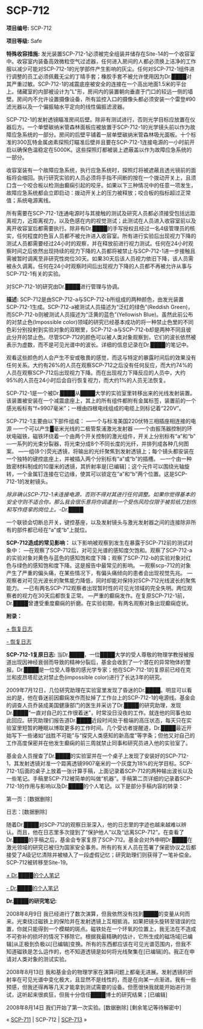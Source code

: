 # SCP-712
                        


**项目编号:**  SCP-712

**项目等级:**  Safe

**特殊收容措施:**  发光装置SCP-712-1必须被完全组装并储存在Site-14的一个收容室中。收容室内装备高效微粒空气过滤器，任何进入房间的人都必须换上洁净的工作服以减少可能对SCP-712-1的光学部件产生影响的灰尘。任何对SCP-712-1组件进行调整的员工必须佩戴无尘的丁晴手套；橡胶手套不被允许使用因为Dr.████对其严重过敏。SCP-712-1的减震底座被安全的连接在一个高出地面1.5米的平台上。储藏室的内部被设计为"L"形，房间内的装置朝向垂直于门口的较远一侧的墙壁。房间内不允许设置摄像设备，所有监控入口的摄像头都必须安装一个雷登#90滤光器以及一个偏振轴水平定向的线性偏振滤波器。

SCP-712-1的发射透镜瞄准房间后壁。除非有测试进行，否则光学目标应放置在仪器后方。一个单壁碳纳米管森林面板应被放置于SCP-712-1的光学镜头前以作为故障应急系统的一部分。房间的后壁平铺着一层单壁碳纳米管森林吸光面板。十个标准的300瓦特金属卤素探照灯瞄准后壁并且要在SCP-712-1连接电源的一小时前开启以确保色温稳定在5000K。这些探照灯都被装上遮蔽盖以作为故障应急系统的一部分。

收容室装有一个故障应急系统，执行应急系统时，探照灯将被遮蔽且透光镜前的面板将会缩回。执行研究实验的人员必须将手指不间断的按在一个拨动开关上，且须口含一个咬合板以检测由癫痫引起的咬牙。如果以下三种情况中的任意一项发生，故障应急系统都会立即启动：拨动开关上的压力被释放；咬合板的指标超过正常值；系统电源离线。

所有需要在SCP-712-1连通电源时与其接触的测试及研究人员都必须接受包括远距离视力，近距离视力，以及色感在内的视觉测试；此测试在人员进入收容室前以及离开收容室后都需要执行。除非有Dr.████的手写授权且经过一名4级管理员的核实，任何程度的色盲人员都不被允许进入收容室。所有进行实验后出现视力下降的测试人员都需要经过24小时的观察，并在释放前进行视力测试。任何在24小时观察时间之后依然出现持续的视力下降的人员都将被禁止与SCP-712-1进一步接触且需被暂时调离至非研究性岗位30天。如果30天后该人员视力依旧下降，该人员需被永久调离。任何在24小时观察时间后出现视力下降的人员都不再被允许从事与SCP-712-1有关的实验。

对SCP-712-1的研究由Dr.████进行管理与协调。

**描述:**  SCP-712是由SCP-712-a与SCP-712-b所组成的两种颜色，由发光装置SCP-712-1生成。SCP-712-a被测试人员描述为“泛红的绿色”(Reddish Green)，而SCP-712-b则被测试人员描述为“泛黄的蓝色”(Yellowish Blue)。虽然此前公布的对禁止色(Impossible color)领域的研究已经基本成功的将一种禁止色里的不同色彩分别投射到实验对象的双眼里，SCP-712-a与SCP-712-b却是两种不同且彼此分开的禁止色。尽管SCP-712的颜色可以被人类对象观察到，它们的波长依然被表示为虚数，而不是可见光谱中的波长。详细的信息记录在Dr.████的笔记中。

观看这些颜色的人会产生不安或敬畏的感觉，而这与特定的暴露时间后的效果没有任何关系。大约有26%的人员在观察SCP-712之后没有任何反应，而大约74%的人员在观察SCP-712后出现视力下降。而在出现视力下降反应的人员中，大约95%的人员在24小时后会自行恢复视力，而大约1%的人员无法恢复。

SCP-712-1是一个被Dr.████从████大学的实验室里转移出来的光线发射装置。该装置被安装在一个减震底座上，其上的所有组件都附有金属标签，装置前的一个感光板标有“f=9907毫米”；一根由四根电线组成的电缆上则标记着“220V”。

SCP-712-1主要由以下部件组成：
—一个与标准美国220伏特三相插座相连接的电源
—一个可以产生█毫米光线的二极管泵浦激光发射器
—一个由振荡器控制的环状电磁铁，磁铁环绕着一个由两个开关控制的激光组件，开关上分别标有“a”和“b”
—一系列的光束分裂器，将光束分成8个不同长度的光纤，并排列成各种几何图案。
—一组(8个)荧光透镜，将输出的光纤聚焦到发射透镜上；每个镜头都安装在一个独特的键控底座上，并被插入两个分别标有“a”或“b”的插槽。
—一个由一种致密材料制成的10厘米的透镜，其折射率是[已编辑]；这个元件可以围绕光轴旋转，一个金属钉连接在它边缘，使其可以锁定在“a”和“b”两个位置。这是SCP-712-1的发射镜头。

*除非确认SCP-712-1未连接电源，否则不得对其进行任何调整。如果你觉得基本的安全守则不适合你，那么我会很乐意将你调遣到一个受伤风险仅限于被剪纸刀划伤和写作痉挛的岗位上。-Dr.████* 

一个联锁会切断总开关，键控基座，以及发射镜头与激光发射器之间的连接除非所有的部件都已经在“a”或“b”上就位。

**SCP-712造成的常见影响：** 
以下影响被观察到发生在暴露于SCP-712前的测试对象中：
—在观察了SCP-712后，对可见光谱的感知度欠饱和。观察了SCP-712-a的实验对象对黄色与蓝色的感知饱和度下降；观察了SCP-712-b的实验对象对红色与绿色的感知饱和度下降。这是报告中最常见的影响。
—观察scp-712的对象产生了严重的偏头痛，在某些情况下，有偏头痛倾向的患者会出现视觉先兆。
—观察者对可见光波长的聚焦能力降低，同时却能对保持对SCP-712光线波长的聚焦能力。
—已有两名SCP-712观察者出现暂时性的可见光领域的完全失明。两位观察者的视力在30天后都恢复正常。
—严重的癫痫发作。在复原SCP-712-1前，Dr.████曾遭受重度癫痫的折磨。在实验初期，有两名观察对象出现癫痫症状。

**附录：** 

<a shape='rect' class='collapsible-block-link' href='javascript:;'>+&#160;&#24674;&#22797;&#26085;&#24535;</a>

<a shape='rect' class='collapsible-block-link' href='javascript:;'>-&#160;&#24674;&#22797;&#26085;&#24535;</a>

**SCP-712-1复原日志:** 
当Dr.████，一位████大学的受人尊敬的物理学教授被报道出现因神经衰弱而导致的精神分裂后，基金会收到了一个潜在的异常物体的警报。Dr.████是一位受人尊敬的感光学专家；他在SCP-712-1的复原前已经在克兰和皮昂塔尼达对禁止色(impossible color)进行了长达3年的研究。

2009年7月12日，几位研究助理在实验室里发现了昏迷的Dr.████。明显可以看出的是，他在昏迷前因癫痫发作而扯掉了工作台上的SCP-712-1的电源线。基金会的调查人员乔装成美国健康部门的医生并采访了Dr.████的研究助理，发现Dr.████“一直对自己的工作很着迷”，时常没日没夜的工作。就连他的同事也如此回应。研究助理们报告道Dr.████近段时间处于极端的高压状态，每天只在实验室里短暂的睡眠以博取更多的工作时间。几个受访者提醒道，Dr.████最近开始写下一些诸如“战胜不可能”与“探究人类感知的新高度”等字条；但他又对自己的工作高度保密并在他发生癫痫的前三周就禁止同事和研究员进入他的实验室了。

基金会人员搜查了Dr.████的实验室并在一个桌子上发现了安装好的SCP-712-1，其发射透镜对准一个距离透镜9907毫米的一个灰度为18%的光学目标。SCP-712-1后面的桌子上放着一张计算手稿，上面记录着SCP-712的两种输出波长以及一些笔记。手稿里SCP-712被简单的叫做“机器”。手稿第二页详细的记录着SCP-712-1的作用与影响以及Dr.████的个人笔记。以下是部分手稿内容的转录：

第一页：[数据删除]

日志：[数据删除]

随着Dr.████对SCP-712的观察日渐深入，他的日志里的字迹也越来越难以辨认。而且，他在日志里多次提到了“保护他人”以及“远离SCP-712”。在查看了Dr.████的手稿之后，基金会专家复原了SCP-712。基金会对外申明Dr.████在激光领域的研究已被归为国家安全事务。所有的有关人员在签署了保密协议之后都接受了A级记忆清除并被植入了一段虚假记忆；研究助理们则获得了一笔补偿金。SCP-712被转移至Site-19。






<a shape='rect' class='collapsible-block-link' href='javascript:;'>+&#160;Dr.&#9608;&#9608;&#9608;&#9608;&#30340;&#20010;&#20154;&#31508;&#35760;</a>

<a shape='rect' class='collapsible-block-link' href='javascript:;'>-&#160;Dr.&#9608;&#9608;&#9608;&#9608;&#30340;&#20010;&#20154;&#31508;&#35760;</a>

**Dr.████的研究笔记:** 

2008年8月9日
我已经进行了数次演算，但我依然没有找到████的变量从何而来。光束绕过磁铁上的保险并在发射透镜上互相抵消。如果把镜头旋转至错误的位置，你就只能得到一个模糊的斑点。磁铁处在一个环氧的位置上，我无法在不造成不可弥补的损坏的情况下移除它。根据我最精确的估计，它所生成的磁场域[已编辑]从正极到负极以[已编辑]变换。所有的东西都应该在可见光谱范围内，但我不知道磁铁是怎么运作的，也不知道透镜是如何将光线聚集在[已编辑]的。我正在申请对人类对象的测试实验。

2008年8月13日
我和基金会的物理学家在演算问题上都毫无进展。发射透镜的折射率在可见光谱中变化极大，且显然不是线性的，而是在向某一点渐进。我有一些预感，但我还得再等几天才能拿到测试需要的设备。但愿很快我就能开始进行测试，这听起来很疯狂，但我十分信任████博士的研究结果；[已编辑]

2008年8月14日
我们开始了第一次实验。[数据删除]
[剩余笔记等待解密中]






« [SCP-711](/scp-711) | SCP-712 | [SCP-713](/scp-713) »





                    